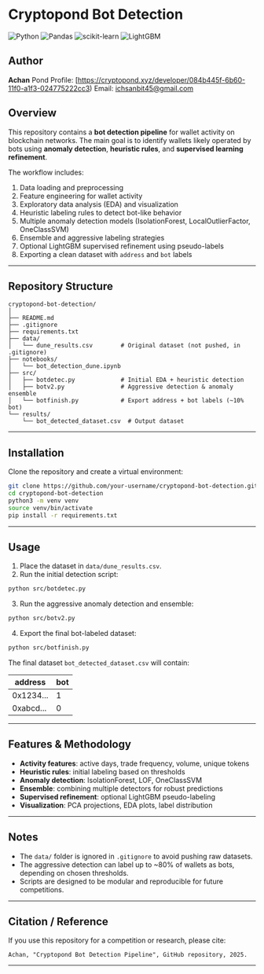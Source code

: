 # Cryptopond Bot Detection

![Python](https://img.shields.io/badge/python-3.12-blue) ![Pandas](https://img.shields.io/badge/pandas-1.6.2-orange) ![scikit-learn](https://img.shields.io/badge/scikit--learn-1.2.2-green) ![LightGBM](https://img.shields.io/badge/LightGBM-4.0.0-purple)

## Author

**Achan**
Pond Profile: [https://cryptopond.xyz/developer/084b445f-6b60-11f0-a1f3-024775222cc3)
Email: ichsanbit45@gmail.com

## Overview

This repository contains a **bot detection pipeline** for wallet activity on blockchain networks. The main goal is to identify wallets likely operated by bots using **anomaly detection**, **heuristic rules**, and **supervised learning refinement**.

The workflow includes:

1. Data loading and preprocessing
2. Feature engineering for wallet activity
3. Exploratory data analysis (EDA) and visualization
4. Heuristic labeling rules to detect bot-like behavior
5. Multiple anomaly detection models (IsolationForest, LocalOutlierFactor, OneClassSVM)
6. Ensemble and aggressive labeling strategies
7. Optional LightGBM supervised refinement using pseudo-labels
8. Exporting a clean dataset with `address` and `bot` labels

---

## Repository Structure

```text
cryptopond-bot-detection/
│
├── README.md
├── .gitignore
├── requirements.txt
├── data/
│   └── dune_results.csv        # Original dataset (not pushed, in .gitignore)
├── notebooks/
│   └── bot_detection_dune.ipynb
├── src/
│   ├── botdetec.py             # Initial EDA + heuristic detection
│   ├── botv2.py                # Aggressive detection & anomaly ensemble
│   └── botfinish.py            # Export address + bot labels (~10% bot)
└── results/
    └── bot_detected_dataset.csv  # Output dataset
```

---

## Installation

Clone the repository and create a virtual environment:

```bash
git clone https://github.com/your-username/cryptopond-bot-detection.git
cd cryptopond-bot-detection
python3 -m venv venv
source venv/bin/activate
pip install -r requirements.txt
```

---

## Usage

1. Place the dataset in `data/dune_results.csv`.
2. Run the initial detection script:

```bash
python src/botdetec.py
```

3. Run the aggressive anomaly detection and ensemble:

```bash
python src/botv2.py
```

4. Export the final bot-labeled dataset:

```bash
python src/botfinish.py
```

The final dataset `bot_detected_dataset.csv` will contain:

| address   | bot |
| --------- | --- |
| 0x1234... | 1   |
| 0xabcd... | 0   |

---

## Features & Methodology

* **Activity features**: active days, trade frequency, volume, unique tokens
* **Heuristic rules**: initial labeling based on thresholds
* **Anomaly detection**: IsolationForest, LOF, OneClassSVM
* **Ensemble**: combining multiple detectors for robust predictions
* **Supervised refinement**: optional LightGBM pseudo-labeling
* **Visualization**: PCA projections, EDA plots, label distribution

---

## Notes

* The `data/` folder is ignored in `.gitignore` to avoid pushing raw datasets.
* The aggressive detection can label up to ~80% of wallets as bots, depending on chosen thresholds.
* Scripts are designed to be modular and reproducible for future competitions.

---

## Citation / Reference

If you use this repository for a competition or research, please cite:

```
Achan, "Cryptopond Bot Detection Pipeline", GitHub repository, 2025.
```

---

